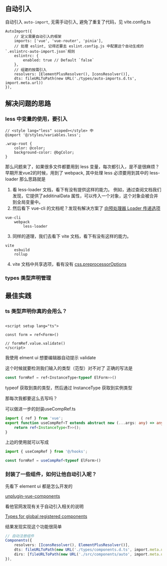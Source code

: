 ## 自动引入
自动引入 `auto-import`, 无需手动引入, 避免了重复了代码，见 vite.config.ts
```
AutoImport({
    // 定义需要自动引入的框架
    imports: ['vue', 'vue-router', 'pinia'],
    // 处理 eslint, 记得还要去 eslint.config.js 中配置这个自动生成的 `.eslintrc-auto-import.json`规则
    eslintrc: {
        enabled: true // Default `false` 
    },
    // 组建的按需引入
    resolvers: [ElementPlusResolver(), IconsResolver()],
    dts: fileURLToPath(new URL('./types/auto-imports.d.ts', import.meta.url))
}),
```

## 解决问题的思路

### less 中变量的使用，要引入
```less
// <style lang="less" scoped></style> 中
@import '@/styles/variables.less';

.wrap-root {
    color: @color;
    background-color: @bgColor;
}
```

那么问题来了，如果很多文件都要用到 less 变量，每次都引入，是不是很麻烦？
早期开发vue2的时候，用到了 webpack, 其中处理 less 必须要用到其中的 less-loader
那么思路就是
1. 看 less-loader 文档，看下有没有提供这样的能力。
    例如，通过查阅文档我们发现，它提供了additinalData 属性，可以传入一个对象，这个对象会被合并到全局变量中。
2. 然后看下 vue-cli 的文档呢？发现有解决方案了
   [向预处理器 Loader 传递选项](https://cli.vuejs.org/zh/guide/css.html#%E5%90%91%E9%A2%84%E5%A4%84%E7%90%86%E5%99%A8-loader-%E4%BC%A0%E9%80%92%E9%80%89%E9%A1%B9)

```
vue-cli
    webpack
        less-loader
```

3. 同样的道理，我们去看下 vite 文档，看下有没有这样的能力。

```
vite
    esbuild
    rollup
```

4. vite 文档中共享选项，看有没有
[css.preprocessorOptions](https://cn.vite.dev/config/shared-options.html#css-modules)

### types 类型声明管理

## 最佳实践
### ts 类型声明你真的会用么？
```vue

<script setup lang="ts">

const form = ref<Form>()

// formRef.value.validate()
</script>
```

我使用 elment ui 想要编辑器自动提示 validate

这个时候就要检测我们输入的类型（范型）对不对了
正确的写法是

```js
const formRef = ref<InstanceType<typeof ElForm>>()
```

typeof 获取到类的类型，然后通过 InstanceType 获取到实例类型

那每次我都要这么去写吗？

可以做进一步的封装useCompRef.ts
```ts
import { ref } from 'vue';
export function useCompRef<T extends abstract new (...args: any) => any>() {
    return ref<InstanceType<T>>();
}
```

上边的使用就可以写成

```ts
import { useCompRef } from '@/hooks';

const formRef = useCompRef<typeof ElForm>()
```

### 封装了一些组件，如何让他自动引入呢？

先看下 element ui 都是怎么开发的

[unplugin-vue-components](https://github.com/unplugin/unplugin-vue-components)

看他官网发现有关于自动引入相关的说明

[Types for global registered components](https://github.com/unplugin/unplugin-vue-components?tab=readme-ov-file#types-for-global-registered-components)

结果发现实现这个功能很简单

```ts
// 自动注册组件
Components({
    resolvers: [IconsResolver(), ElementPlusResolver()],
    dts: fileURLToPath(new URL('./types/components.d.ts', import.meta.url)),
    dirs: [fileURLToPath(new URL('./src/components/auto', import.meta.url))]
}),
```